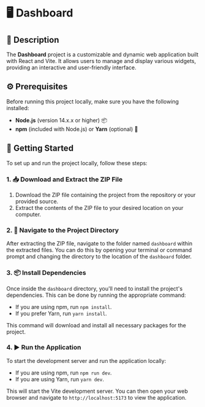 # 🖥️ Dashboard

## 📝 Description

The **Dashboard** project is a customizable and dynamic web application built with React and Vite. It allows users to manage and display various widgets, providing an interactive and user-friendly interface.

## ⚙️ Prerequisites

Before running this project locally, make sure you have the following installed:

- **Node.js** (version 14.x.x or higher) 📦
- **npm** (included with Node.js) or **Yarn** (optional) 🧶

## 🚀 Getting Started

To set up and run the project locally, follow these steps:

### 1. 📥 Download and Extract the ZIP File

1. Download the ZIP file containing the project from the repository or your provided source.
2. Extract the contents of the ZIP file to your desired location on your computer.

### 2. 📂 Navigate to the Project Directory

After extracting the ZIP file, navigate to the folder named `dashboard` within the extracted files. You can do this by opening your terminal or command prompt and changing the directory to the location of the `dashboard` folder.

### 3. 📦 Install Dependencies

Once inside the `dashboard` directory, you'll need to install the project's dependencies. This can be done by running the appropriate command:

- If you are using npm, run `npm install`.
- If you prefer Yarn, run `yarn install`.

This command will download and install all necessary packages for the project.

### 4. ▶️ Run the Application

To start the development server and run the application locally:

- If you are using npm, run `npm run dev`.
- If you are using Yarn, run `yarn dev`.

This will start the Vite development server. You can then open your web browser and navigate to `http://localhost:5173` to view the application.
